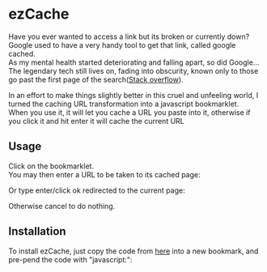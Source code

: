 # ezCache
Have you ever wanted to access a link but its broken or currently down?  
Google used to have a very handy tool to get that link, called google cached.  
As my mental health started deteriorating and falling apart, so did Google...   
The legendary tech still lives on, fading into obscurity, known only to those go past the first page of the search([Stack overflow](https://webapps.stackexchange.com/questions/15633/how-to-modify-a-url-to-get-a-google-cached-version-of-page)).  

In an effort to make things slightly better in this cruel and unfeeling world, I turned the caching URL transformation into a javascript bookmarklet.  
When you use it, it will let you cache a URL you paste into it, otherwise if you click it and hit enter it will cache the current URL  
## Usage
Click on the bookmarklet.  
You may then enter a URL to be taken to its cached page:  

Or type enter/click ok redirected to the current page:  

Otherwise cancel to do nothing. 
## Installation
To install ezCache, just copy the code from [here](https://raw.githubusercontent.com/s1ddly/ezCache/main/script.min.js) into a new bookmark, and pre-pend the code with "javascript:":  
